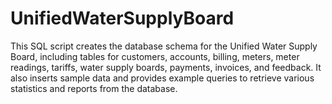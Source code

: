 # UnifiedWaterSupplyBoard
This SQL script creates the database schema for the Unified Water Supply Board, including tables for customers, accounts, billing, meters, meter readings, tariffs, water supply boards, payments, invoices, and feedback. It also inserts sample data and provides example queries to retrieve various statistics and reports from the database.
